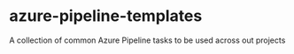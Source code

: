 # azure-pipeline-templates
A collection of common Azure Pipeline tasks to be used across out projects
